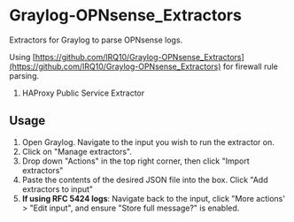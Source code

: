 # Graylog-OPNsense_Extractors
Extractors for Graylog to parse OPNsense logs.

Using [https://github.com/IRQ10/Graylog-OPNsense_Extractors](https://github.com/IRQ10/Graylog-OPNsense_Extractors) for firewall rule parsing.

1. HAProxy Public Service Extractor

## Usage
1. Open Graylog. Navigate to the input you wish to run the extractor on.
2. Click on "Manage extractors". 
3. Drop down "Actions" in the top right corner, then click "Import extractors"
4. Paste the contents of the desired JSON file into the box. Click "Add extractors to input"
5. **If using RFC 5424 logs**: Navigate back to the input, click "More actions' > "Edit input", and ensure "Store full message?" is enabled.